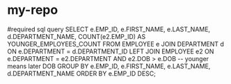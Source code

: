 # my-repo

#required sql query
SELECT 
    e.EMP_ID,
    e.FIRST_NAME,
    e.LAST_NAME,
    d.DEPARTMENT_NAME,
    COUNT(e2.EMP_ID) AS YOUNGER_EMPLOYEES_COUNT
FROM EMPLOYEE e
JOIN DEPARTMENT d 
    ON e.DEPARTMENT = d.DEPARTMENT_ID
LEFT JOIN EMPLOYEE e2
    ON e.DEPARTMENT = e2.DEPARTMENT
   AND e2.DOB > e.DOB   -- younger means later DOB
GROUP BY 
    e.EMP_ID, e.FIRST_NAME, e.LAST_NAME, d.DEPARTMENT_NAME
ORDER BY 
    e.EMP_ID DESC;
